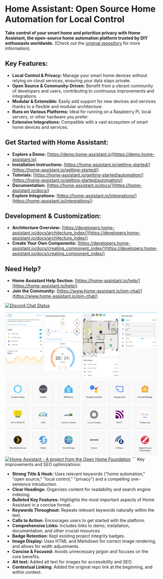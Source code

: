 # Home Assistant: Open Source Home Automation for Local Control

**Take control of your smart home and prioritize privacy with Home Assistant, the open-source home automation platform trusted by DIY enthusiasts worldwide.**  (Check out the [original repository](https://github.com/home-assistant/core) for more information).

## Key Features:

*   **Local Control & Privacy:**  Manage your smart home devices without relying on cloud services, ensuring your data stays private.
*   **Open Source & Community-Driven:** Benefit from a vibrant community of developers and users, contributing to continuous improvements and integrations.
*   **Modular & Extensible:** Easily add support for new devices and services thanks to a flexible and modular architecture.
*   **Runs on Various Platforms:** Ideal for running on a Raspberry Pi, local servers, or other hardware you prefer.
*   **Extensive Integrations:** Compatible with a vast ecosystem of smart home devices and services.

## Get Started with Home Assistant:

*   **Explore a Demo:**  [https://demo.home-assistant.io](https://demo.home-assistant.io)
*   **Installation Instructions:** [https://home-assistant.io/getting-started/](https://home-assistant.io/getting-started/)
*   **Tutorials:** [https://home-assistant.io/getting-started/automation/](https://home-assistant.io/getting-started/automation/)
*   **Documentation:** [https://home-assistant.io/docs/](https://home-assistant.io/docs/)
*   **Explore Integrations:** [https://home-assistant.io/integrations/](https://home-assistant.io/integrations/)

## Development & Customization:

*   **Architecture Overview:** [https://developers.home-assistant.io/docs/architecture_index/](https://developers.home-assistant.io/docs/architecture_index/)
*   **Create Your Own Components:** [https://developers.home-assistant.io/docs/creating_component_index/](https://developers.home-assistant.io/docs/creating_component_index/)

## Need Help?

*   **Home Assistant Help Section:** [https://home-assistant.io/help/](https://home-assistant.io/help/)
*   **Join the Community:** [https://www.home-assistant.io/join-chat/](https://www.home-assistant.io/join-chat/)

<!-- Badges (keep these for project integrity) -->
[![Discord Chat Status](https://img.shields.io/discord/330944238910963714.svg)](https://www.home-assistant.io/join-chat/)
<!-- Links to images hosted on the GitHub repo (or others) -->
<img src="https://raw.githubusercontent.com/home-assistant/core/dev/.github/assets/screenshot-states.png" alt="Home Assistant States Screenshot" width="auto"/>
<img src="https://raw.githubusercontent.com/home-assistant/core/dev/.github/assets/screenshot-integrations.png" alt="Home Assistant Integrations Screenshot" width="auto"/>
<a href="https://www.openhomefoundation.org/"><img src="https://www.openhomefoundation.org/badges/home-assistant.png" alt="Home Assistant - A project from the Open Home Foundation"></a>
```
Key improvements and SEO optimizations:

*   **Strong Title & Hook:**  Uses relevant keywords ("home automation," "open source," "local control," "privacy") and a compelling one-sentence introduction.
*   **Clear Headings:**  Organizes content for readability and search engine indexing.
*   **Bulleted Key Features:**  Highlights the most important aspects of Home Assistant in a concise format.
*   **Keywords Throughout:**  Repeats relevant keywords naturally within the text.
*   **Calls to Action:** Encourages users to get started with the platform.
*   **Comprehensive Links:** Includes links to demo, installation, documentation, and other crucial resources.
*   **Badge Retention:** Kept existing project integrity badges.
*   **Image Display:** Uses HTML and Markdown for correct image rendering, and allows for width adjustments.
*   **Concise & Focused:**  Avoids unnecessary jargon and focuses on the core benefits.
*   **Alt text:** Added alt text for images for accessibility and SEO.
*   **Contextual Linking:** Added the original repo link at the beginning, and within context.